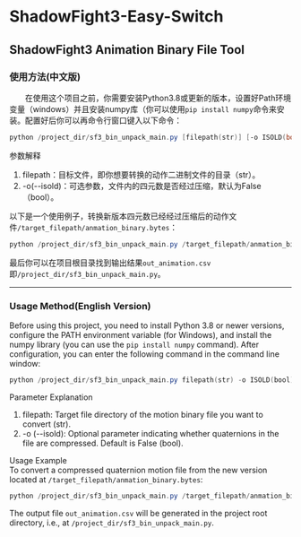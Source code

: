 # ShadowFight3-Easy-Switch
## ShadowFight3 Animation Binary File Tool
### 使用方法(中文版)
&emsp;&emsp;在使用这个项目之前，你需要安装Python3.8或更新的版本，设置好Path环境变量（windows）并且安装numpy库（你可以使用`pip install numpy`命令来安装。配置好后你可以再命令行窗口键入以下命令：
``` powershell
python /project_dir/sf3_bin_unpack_main.py [filepath(str)] [-o ISOLD(bool)]
```
参数解释
1. filepath：目标文件，即你想要转换的动作二进制文件的目录（str）。
2. -o(--isold)：可选参数，文件内的四元数是否经过压缩，默认为False（bool）。

以下是一个使用例子，转换新版本四元数已经经过压缩后的动作文件`/target_filepath/anmation_binary.bytes`：
``` powershell
python /project_dir/sf3_bin_unpack_main.py /target_filepath/anmation_binary.bytes -o False
```
最后你可以在项目根目录找到输出结果`out_animation.csv`即`/project_dir/sf3_bin_unpack_main.py`。
***
### Usage Method(English Version)
Before using this project, you need to install Python 3.8 or newer versions, configure the PATH environment variable (for Windows), and install the numpy library (you can use the `pip install numpy` command). After configuration, you can enter the following command in the command line window:
``` powershell
python /project_dir/sf3_bin_unpack_main.py filepath(str) -o ISOLD(bool)
```
Parameter Explanation  
1. filepath: Target file directory of the motion binary file you want to convert (str).  
2. -o (--isold): Optional parameter indicating whether quaternions in the file are compressed. Default is False (bool).  

Usage Example  
To convert a compressed quaternion motion file from the new version located at `/target_filepath/anmation_binary.bytes`:  
``` powershell
python /project_dir/sf3_bin_unpack_main.py /target_filepath/anmation_binary.bytes -o False
```

The output file `out_animation.csv` will be generated in the project root directory, i.e., at `/project_dir/sf3_bin_unpack_main.py`.
